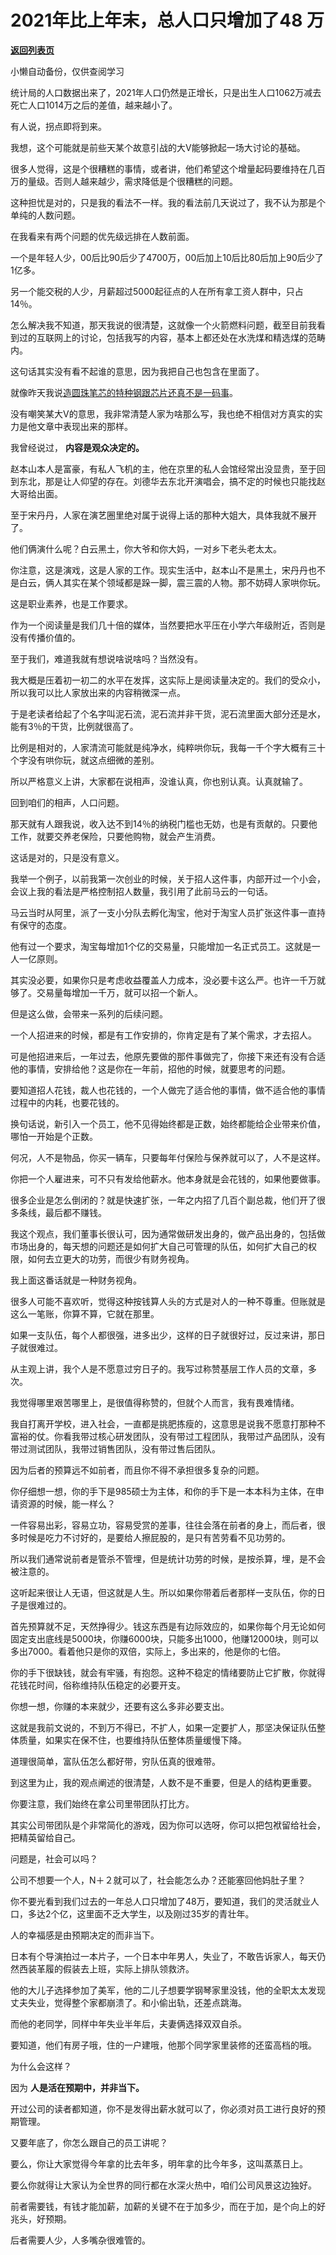 # 2021年比上年末，总人口只增加了48 万

[**返回列表页**](/gzh/记忆承载)

小懒自动备份，仅供查阅学习

统计局的人口数据出来了，2021年人口仍然是正增长，只是出生人口1062万减去死亡人口1014万之后的差值，越来越小了。

  

有人说，拐点即将到来。  

  

我想，这个可能就是前些天某个故意引战的大V能够掀起一场大讨论的基础。  

  

很多人觉得，这是个很糟糕的事情，或者讲，他们希望这个增量起码要维持在几百万的量级。否则人越来越少，需求降低是个很糟糕的问题。

  

这种担忧是对的，只是我的看法不一样。我的看法前几天说过了，我不认为那是个单纯的人数问题。

  

在我看来有两个问题的优先级远排在人数前面。

  

一个是年轻人少，00后比90后少了4700万，00后加上10后比80后加上90后少了1亿多。

另一个能交税的人少，月薪超过5000起征点的人在所有拿工资人群中，只占14％。

  

怎么解决我不知道，那天我说的很清楚，这就像一个火箭燃料问题，截至目前我看到过的互联网上的讨论，包括我写的内容，基本上都还处在水洗煤和精选煤的范畴内。

  

这句话其实没有看不起谁的意思，因为我把自己也包含在里面了。

  

就像昨天我说[造圆珠笔芯的特种钢跟芯片还真不是一码事](http://mp.weixin.qq.com/s?__biz=MzU0MjYwNDU2Mw==&mid=2247503552&idx=1&sn=b794f97b5238730756f97a2909844521&chksm=fb1aa2bccc6d2baa3aa0c1e29ab8cdac61365849c0e9206636b056de029ae867f9fb3411c3f5&scene=21#wechat_redirect)。  

  

没有嘲笑某大V的意思，我非常清楚人家为啥那么写，我也绝不相信对方真实的实力是他文章中表现出来的那样。

  

我曾经说过， **内容是观众决定的。**  

  

赵本山本人是富豪，有私人飞机的主，他在京里的私人会馆经常出没显贵，至于回到东北，那是让人仰望的存在。刘德华去东北开演唱会，搞不定的时候也只能找赵大哥给出面。  

  

至于宋丹丹，人家在演艺圈里绝对属于说得上话的那种大姐大，具体我就不展开了。  

  

他们俩演什么呢？白云黑土，你大爷和你大妈，一对乡下老头老太太。  

  

你注意，这是演戏，这是人家的工作。现实生活中，赵本山不是黑土，宋丹丹也不是白云，俩人其实在某个领域都是跺一脚，震三震的人物。那不妨碍人家哄你玩。

  

这是职业素养，也是工作要求。  

  

作为一个阅读量是我们几十倍的媒体，当然要把水平压在小学六年级附近，否则是没有传播价值的。

  

至于我们，难道我就有想说啥说啥吗？当然没有。  

  

我大概是压着初一初二的水平在发挥，这实际上是阅读量决定的。我们的受众小，所以我可以比人家放出来的内容稍微深一点。

  

于是老读者给起了个名字叫泥石流，泥石流并非干货，泥石流里面大部分还是水，能有3％的干货，比例就很高了。  

  

比例是相对的，人家清流可能就是纯净水，纯粹哄你玩，我每一千个字大概有三十个字没有哄你玩，就这点细微的差别。  

  

所以严格意义上讲，大家都在说相声，没谁认真，你也别认真。认真就输了。

  

回到咱们的相声，人口问题。  

  

那天就有人跟我说，收入达不到14％的纳税门槛也无妨，也是有贡献的。只要他工作，就要交养老保险，只要他购物，就会产生消费。

  

这话是对的，只是没有意义。  

  

我举一个例子，以前我第一次创业的时候，关于招人这件事，内部开过一个小会，会议上我的看法是严格控制招人数量，我引用了此前马云的一句话。

  

马云当时从阿里，派了一支小分队去孵化淘宝，他对于淘宝人员扩张这件事一直持有保守的态度。

  

他有过一个要求，淘宝每增加1个亿的交易量，只能增加一名正式员工。这就是一人一亿原则。

  

其实没必要，如果你只是考虑收益覆盖人力成本，没必要卡这么严。也许一千万就够了。交易量每增加一千万，就可以招一个新人。

  

但是这么做，会带来一系列的后续问题。  

  

一个人招进来的时候，都是有工作安排的，你肯定是有了某个需求，才去招人。  

  

可是他招进来后，一年过去，他原先要做的那件事做完了，你接下来还有没有合适他的事情，安排给他？这是你在一年前，招他的时候，就要思考的问题。

  

要知道招人花钱，裁人也花钱的，一个人做完了适合他的事情，做不适合他的事情过程中的内耗，也要花钱的。

  

换句话说，新引入一个员工，他不见得始终都是正数，始终都能给企业带来价值，哪怕一开始是个正数。  

  

何况，人不是物品，你买一辆车，只要每年付保险与保养就可以了，人不是这样。  

  

你把一个人雇进来，可不只有发给他薪水。他本身就是会花钱的，如果他要做事。  

  

很多企业是怎么倒闭的？就是快速扩张，一年之内招了几百个副总裁，他们开了很多条线，最后都不赚钱。  

  

我这个观点，我们董事长很认可，因为通常做研发出身的，做产品出身的，包括做市场出身的，每天想的问题还是如何扩大自己可管理的队伍，如何扩大自己的权限，如何去立更大的功劳，而很少有财务视角。  

  

我上面这番话就是一种财务视角。  

  

很多人可能不喜欢听，觉得这种按钱算人头的方式是对人的一种不尊重。但账就是这么一笔账，你算不算，它就在那里。

  

如果一支队伍，每个人都很强，进多出少，这样的日子就很好过，反过来讲，那日子就很难过。  

  

从主观上讲，我个人是不愿意过穷日子的。我写过称赞基层工作人员的文章，多次。

  

我觉得哪里艰苦哪里上，是很值得称赞的，但就个人而言，我有畏难情绪。  

  

我自打离开学校，进入社会，一直都是挑肥拣瘦的，这意思是说我不愿意打那种不富裕的仗。你看我带过核心研发团队，没有带过工程团队，我带过产品团队，没有带过测试团队，我带过销售团队，没有带过售后团队。  

  

因为后者的预算远不如前者，而且你不得不承担很多复杂的问题。  

  

你仔细想一想，你的手下是985硕士为主体，和你的手下是一本本科为主体，在申请资源的时候，能一样么？  

  

一件容易出彩，容易立功，容易受赏的差事，往往会落在前者的身上，而后者，很多时候是吃力不讨好的，是要给人擦屁股的，是只有苦劳看不见功劳的。

  

所以我们通常说前者是管杀不管埋，但是统计功劳的时候，是按杀算，埋，是不会被注意的。  

  

这听起来很让人无语，但这就是人生。所以如果你带着后者那样一支队伍，你的日子是很难过的。

  

首先预算就不足，天然挣得少。钱这东西是有边际效应的，如果你每个月无论如何固定支出底线是5000块，你赚6000块，只能多出1000，他赚12000块，则可以多出7000。看着他只是你的双倍，实际上，多出来的，他是你的七倍。  

  

你的手下很缺钱，就会有牢骚，有抱怨。这种不稳定的情绪要防止它扩散，你就得花钱花时间，俗称维持队伍稳定的必要开支。

  

你想一想，你赚的本来就少，还要有这么多非必要支出。

  

这就是我前文说的，不到万不得已，不扩人，如果一定要扩人，那坚决保证队伍整体质量，如果实在保不住，也要维持队伍整体质量缓慢下降。  

  

道理很简单，富队伍怎么都好带，穷队伍真的很难带。  

  

到这里为止，我的观点阐述的很清楚，人数不是不重要，但是人的结构更重要。  

  

你要注意，我们始终在拿公司里带团队打比方。  

  

其实公司带团队是个非常简化的游戏，因为你可以选呀，你可以把包袱留给社会，把精英留给自己。

  

问题是，社会可以吗？  

  

公司不想要一个人，N＋２就可以了，社会能怎么办？还能塞回他妈肚子里？  

  

你不要光看到我们过去的一年总人口只增加了48万，要知道，我们的灵活就业人口，多达2个亿，这里面不乏大学生，以及刚过35岁的青壮年。  

  

人的幸福感是由预期决定的而非当下。  

  

日本有个导演拍过一本片子，一个日本中年男人，失业了，不敢告诉家人，每天仍然西装革履的假装去上班，实际上排队领救济。  

  

他的大儿子选择参加了美军，他的二儿子想要学钢琴家里没钱，他的全职太太发现丈夫失业，觉得整个家都崩溃了。和小偷出轨，还差点跳海。  

  

而他的老同学，同样中年失业半年后，夫妻俩选择双双自杀。

  

要知道，他们有房子哦，住的一户建哦，他那个同学家里装修的还蛮高档的哦。  

  

为什么会这样？  

  

因为 **人是活在预期中，并非当下。**

  

开过公司的读者都知道，你不是发得出薪水就可以了，你必须对员工进行良好的预期管理。  

  

又要年底了，你怎么跟自己的员工讲呢？  

  

要么，你让大家觉得今年拿的比去年多，明年拿的比今年多，这叫蒸蒸日上。

  

要么你就得让大家认为全世界的同行都在水深火热中，咱们公司风景这边独好。  

  

前者需要钱，有钱才能加薪，加薪的关键不在于加多少，而在于加，是个向上的好兆头，好预期。

  

后者需要人少，人多嘴杂很难管的。


